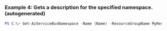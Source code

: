 
### Example 4: Gets a description for the specified namespace. (autogenerated)
```powershell
PS C:\> Get-AzServiceBusNamespace -Name {Name} -ResourceGroupName MyResourceGroup


